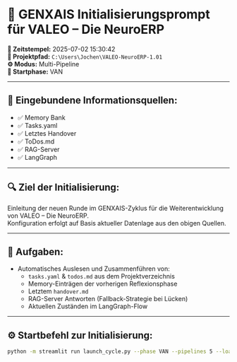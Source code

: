 
# 🔁 GENXAIS Initialisierungsprompt für VALEO – Die NeuroERP

**📅 Zeitstempel:** 2025-07-02 15:30:42  
**📂 Projektpfad:** `C:\Users\Jochen\VALEO-NeuroERP-1.01`  
**⚙️ Modus:** Multi-Pipeline  
**🚀 Startphase:** VAN

---

## 📡 Eingebundene Informationsquellen:
- ✅ Memory Bank
- ✅ Tasks.yaml
- ✅ Letztes Handover
- ✅ ToDos.md
- ✅ RAG-Server
- ✅ LangGraph

---

## 🔍 Ziel der Initialisierung:
Einleitung der neuen Runde im GENXAIS-Zyklus für die Weiterentwicklung von VALEO – Die NeuroERP.  
Konfiguration erfolgt auf Basis aktueller Datenlage aus den obigen Quellen.  

---

## 🧠 Aufgaben:
- Automatisches Auslesen und Zusammenführen von:
  - `tasks.yaml` & `todos.md` aus dem Projektverzeichnis
  - Memory-Einträgen der vorherigen Reflexionsphase
  - Letztem `handover.md`
  - RAG-Server Antworten (Fallback-Strategie bei Lücken)
  - Aktuellen Zuständen im LangGraph-Flow

---

## ⚙️ Startbefehl zur Initialisierung:

```bash
python -m streamlit run launch_cycle.py --phase VAN --pipelines 5 --load_info memory,tasks,todos
```

